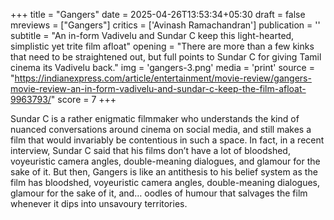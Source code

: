 +++
title = "Gangers"
date = 2025-04-26T13:53:34+05:30
draft = false
mreviews = ["Gangers"]
critics = ['Avinash Ramachandran']
publication = ''
subtitle = "An in-form Vadivelu and Sundar C keep this light-hearted, simplistic yet trite film afloat"
opening = "There are more than a few kinks that need to be straightened out, but full points to Sundar C for giving Tamil cinema its Vadivelu back."
img = 'gangers-3.png'
media = 'print'
source = "https://indianexpress.com/article/entertainment/movie-review/gangers-movie-review-an-in-form-vadivelu-and-sundar-c-keep-the-film-afloat-9963793/"
score = 7
+++

Sundar C is a rather enigmatic filmmaker who understands the kind of nuanced conversations around cinema on social media, and still makes a film that would invariably be contentious in such a space. In fact, in a recent interview, Sundar C said that his films don’t have a lot of bloodshed, voyeuristic camera angles, double-meaning dialogues, and glamour for the sake of it. But then, Gangers is like an antithesis to his belief system as the film has bloodshed, voyeuristic camera angles, double-meaning dialogues, glamour for the sake of it, and… oodles of humour that salvages the film whenever it dips into unsavoury territories.
